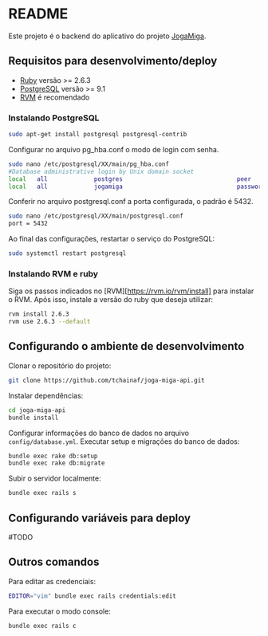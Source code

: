 # README

Este projeto é o backend do aplicativo do projeto [JogaMiga](https://www.jogamiga.com.br).

## Requisitos para desenvolvimento/deploy
  * [Ruby](https://www.ruby-lang.org/en/) versão >= 2.6.3
  * [PostgreSQL](https://www.postgresql.org/) versão >= 9.1
  * [RVM](https://rvm.io/) é recomendado

### Instalando PostgreSQL

```bash
sudo apt-get install postgresql postgresql-contrib
```

Configurar no arquivo pg_hba.conf o modo de login com senha.

```bash
sudo nano /etc/postgresql/XX/main/pg_hba.conf
#Database administrative login by Unix domain socket
local   all             postgres                                peer
local   all             jogamiga                                password
```

Conferir no arquivo postgresql.conf a porta configurada, o padrão é 5432.
```bash
sudo nano /etc/postgresql/XX/main/postgresql.conf
port = 5432
```

Ao final das configurações, restartar o serviço do PostgreSQL:
```bash
sudo systemctl restart postgresql
```

### Instalando RVM e ruby

Siga os passos indicados no [RVM][https://rvm.io/rvm/install] para instalar o RVM.
Após isso, instale a versão do ruby que deseja utilizar:

```bash
rvm install 2.6.3
rvm use 2.6.3 --default
```

## Configurando o ambiente de desenvolvimento

Clonar o repositório do projeto:
```bash
git clone https://github.com/tchainaf/joga-miga-api.git
```

Instalar dependências:
```bash
cd joga-miga-api
bundle install
```

Configurar informações do banco de dados no arquivo `config/database.yml`.
Executar setup e migrações do banco de dados:
```bash
bundle exec rake db:setup
bundle exec rake db:migrate
```

Subir o servidor localmente:
```bash
bundle exec rails s
```

## Configurando variáveis para deploy
#TODO

## Outros comandos

Para editar as credenciais:
```bash
EDITOR="vim" bundle exec rails credentials:edit
```

Para executar o modo console:
```bash
bundle exec rails c
```